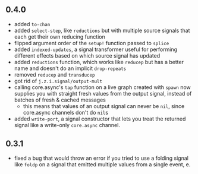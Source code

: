 ## 0.4.0

* added `to-chan`
* added `select-step`, like `reductions` but with multiple source signals that each get their own reducing function 
* flipped argument order of the `setup!` function passed to `splice` 
* added `indexed-updates`, a signal transformer useful for performing different effects based on which source signal has updated
* added `reductions` function, which works like `reducep` but has a better name and doesn't do an implicit `drop-repeats`
* removed `reducep` and `transducep`
* got rid of `j.z.i.signal/output-mult`
* calling core.async's `tap` function on a live graph created with `spawn` now supplies you with straight fresh values from the output signal, instead of batches of fresh & cached messages
  - this means that values of an output signal can never be `nil`, since core.async channels don't do `nil`s
* added `write-port`, a signal constructor that lets you treat the returned signal like a write-only `core.async` channel.

## 0.3.1

* fixed a bug that would throw an error if you tried to use a folding signal like `foldp` on a signal that emitted multiple values from a single event, e.